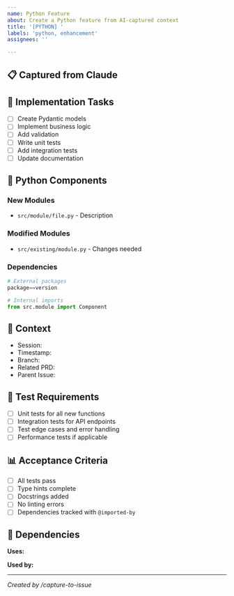 ```yaml
---
name: Python Feature
about: Create a Python feature from AI-captured context
title: '[PYTHON] '
labels: 'python, enhancement'
assignees: ''

---
```


## 📋 Captured from Claude

<!-- AI-generated content will be inserted here by /cti command -->

## 🎯 Implementation Tasks
- [ ] Create Pydantic models
- [ ] Implement business logic
- [ ] Add validation
- [ ] Write unit tests
- [ ] Add integration tests
- [ ] Update documentation

## 🐍 Python Components

### New Modules
<!-- List new Python modules to create -->
- `src/module/file.py` - Description

### Modified Modules
<!-- List existing modules to modify -->
- `src/existing/module.py` - Changes needed

### Dependencies
```python
# External packages
package==version

# Internal imports
from src.module import Component
```

## 🔗 Context
- Session: <!-- AUTO-FILLED -->
- Timestamp: <!-- AUTO-FILLED -->
- Branch: <!-- AUTO-FILLED -->
- Related PRD: <!-- Link to PRD if applicable -->
- Parent Issue: <!-- #issue-number if applicable -->

## 🧪 Test Requirements
- [ ] Unit tests for all new functions
- [ ] Integration tests for API endpoints
- [ ] Test edge cases and error handling
- [ ] Performance tests if applicable

## 📊 Acceptance Criteria
- [ ] All tests pass
- [ ] Type hints complete
- [ ] Docstrings added
- [ ] No linting errors
- [ ] Dependencies tracked with `@imported-by`

## 🔄 Dependencies
**Uses:**
<!-- Components this feature depends on -->

**Used by:**
<!-- Components that will depend on this -->

---
*Created by /capture-to-issue*

